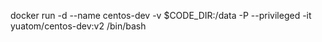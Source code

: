 docker run -d --name centos-dev -v $CODE_DIR:/data -P --privileged -it yuatom/centos-dev:v2 /bin/bash